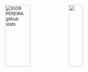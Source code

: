 <div>
<img width="40%" height="200px" src="https://github-readme-stats.vercel.app/api?username=Igorpereirag&show_icons=true&count_private=true&hide_border=true&title_color=19E949&icon_color=19E949&text_color=19E949&bg_color=0d1117" alt="IGOR PEREIRA github stats" /> 
  <img width="30%" height="200px" src="https://github-readme-stats.vercel.app/api/top-langs/?username=Igorpereirag&layout=compact&hide_border=true&title_color=19E949&text_color=19E949&bg_color=0d1117" />
</div>

